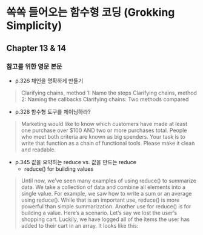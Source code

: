 
# 쏙쏙 들어오는 함수형 코딩 (Grokking Simplicity)

## Chapter 13 & 14

### 참고를 위한 영문 본문
- p.326 체인을 명확하게 만들기
> Clarifying chains, method 1: Name the steps
> Clarifying chains, method 2: Naming the callbacks
> Clarifying chains: Two methods compared

- p.328 함수형 도구를 체이닝하라? 
> Marketing would like to know which customers have made at least one purchase over $100 AND two or more purchases total. People who meet both criteria are known as big spenders. Your task is to write that function as a chain of functional tools. Please make it clean and readable.

- p.345 값을 요약하는 reduce vs. 값을 만드는 reduce
  - reduce() for building values
> Until now, we’ve seen many examples of using reduce() to summarize data. We take a collection of data and combine all elements into a single value. For example, we saw how to write a sum or an average using reduce(). While that is an important use, reduce() is more powerful than simple summarization.
> Another use for reduce() is for building a value. Here’s a scenario. Let’s say we lost the user’s shopping cart. Luckily, we have logged all of the items the user has added to their cart in an array. It looks like this: